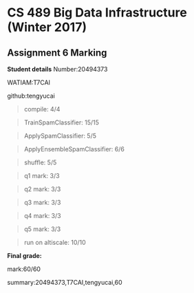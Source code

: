 # CS 489 Big Data Infrastructure (Winter 2017)
## Assignment 6 Marking
**Student details**
Number:20494373

WATIAM:T7CAI

github:tengyucai

>compile: 4/4

>TrainSpamClassifier: 15/15

>ApplySpamClassifier: 5/5

>ApplyEnsembleSpamClassifier: 6/6

>shuffle: 5/5

>q1 mark: 3/3

>q2 mark: 3/3

>q3 mark: 3/3

>q4 mark: 3/3

>q5 mark: 3/3

>run on altiscale: 10/10



**Final grade:**

mark:60/60

summary:20494373,T7CAI,tengyucai,60

